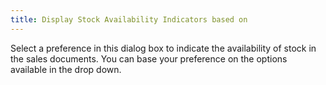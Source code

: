 ```yaml
---
title: Display Stock Availability Indicators based on
---
```



Select a preference in this dialog box to indicate the availability  of stock in the sales documents. You can base your preference on the options  available in the drop down.
